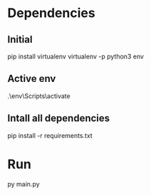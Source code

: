 # Dependencies
## Initial
pip install virtualenv
virtualenv -p python3 env
## Active env
.\env\Scripts\activate
## Intall all dependencies
pip install -r requirements.txt

# Run
py main.py